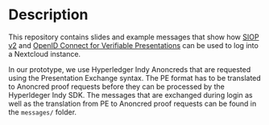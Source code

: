 # Description

This repository contains slides and example messages that show how [SIOP v2](https://openid.net/specs/openid-connect-self-issued-v2-1_0.html)
and [OpenID Connect for Verifiable Presentations](https://openid.bitbucket.io/connect/openid-connect-4-verifiable-presentations-1_0.html)
can be used to log into a Nextcloud instance.

In our prototype, we use Hyperledger Indy Anoncreds that are requested 
using the Presentation Exchange syntax. The PE format has to be translated to
Anoncred proof requests before they can be processed by the Hyperldeger Indy SDK.
The messages that are exchanged during login as well as the translation from PE to
Anoncred proof requests can be found in the ``messages/`` folder.
